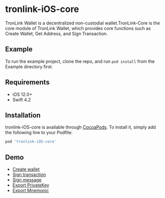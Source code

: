 # tronlink-iOS-core

TronLink Wallet is a decentralized non-custodial wallet.TronLink-Core is the core module of TronLink Wallet, which provides core functions such as Create Wallet, Get Address, and Sign Transaction.

## Example

To run the example project, clone the repo, and run `pod install` from the Example directory first.

## Requirements

- iOS 12.0+
- Swift 4.2

## Installation

tronlink-iOS-core is available through [CocoaPods](https://cocoapods.org). To install
it, simply add the following line to your Podfile:

```ruby
pod 'tronlink-iOS-core'
```

## Demo

- [Create wallet](./Example/Tests/Tests.swift)
- [Sign transaction](./Example/Tests/Tests.swift)
- [Sign message](./Example/Tests/Tests.swift)
- [Export PrivateKey](./Example/Tests/Tests.swift)
- [Export Mnemonic](./Example/Tests/Tests.swift)
